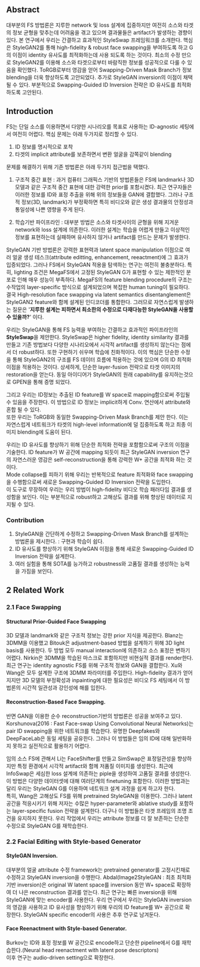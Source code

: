 ## Abstract
대부분의 FS 방법론은 지루한 network 및 loss 설계에 집중하지만 여전히 소스와 타겟의 정보 균형을 맞추는데 어려움을 겪고 있으며 결과물들은 artifact가 발생하는 경향이 있다. 본 연구에서 우리는 간결하고 효과적인 StyleSwap 프레임워크를 소개한다. 핵심은 StyleGAN2를 통해 high-fidelity & robust face swapping을 부여하도록 하고 G의 이점이 identity 유사도를 최적화하는데 사용 되도록 하는 것이다. 최소의 수정 만으로 StyleGAN2를 이용해 소스와 타겟으로부터 바람직한 정보를 성공적으로 다룰 수 있음을 확인했다. ToRGB로부터 영감을 얻어 Swapping-Driven Mask Branch가 정보 blending을 더욱 향상하도록 고안되었다. 추가로 StyleGAN inversion의 이점이 채택될 수 있다. 부분적으로 Swapping-Guided ID Inversion 전략은 ID 유사도를 최적화하도록 고안된다.  

## Introduction
FS는 단일 소스를 이용하면서 다양한 시나리오를 목표로 사용하는 ID-agnostic 세팅에서 여전히 어렵다. 핵심 문제는 아래 두가지로 정리할 수 있다.  
1) ID 정보를 명시적으로 포착
2) 타겟의 implicit attribute를 보존하면서 변환 얼굴을 감쪽같이 blending

문제를 해결하기 위해 기존 방법론은 아래 두가지 접근법을 택했다.  
1) 구조적 중간 표현 : 과거 컴퓨터 그래픽스 기반의 방법론들은 FS에 landmark나 3D 모델과 같은 구조적 중간 표현에 대한 강력한 prior를 포함시켰다. 최근 연구자들은 이러한 정보를 ID와 표정 추출을 위해 위의 정보들을 GAN에 결합했다. 그러나 구조적 정보(3D, landmark)가 부정확하면 특히 비디오와 같은 생성 결과물의 안정성과 통일성에 나쁜 영향을 주게 된다.  

2) 학습기반 파이프라인 : 대부분 방법은 소스와 타겟사이의 균형을 위해 지겨운 network와 loss 설계에 의존한다. 이러한 설계는 학습을 어렵게 만들고 이상적인 정보를 표현하는데 실패하며 유사하지 않거나 artifact를 만드는 문제가 발생한다.  

StyleGAN 기반 방법론은 강력한 표현력과 latent space manipulation 이점으로 여러 얼굴 생성 테스크(attribute editting, enhancement, reeactment)에 그 효과가 입증되었다. 그러나 FS에서 StyleGAN 적용을 탐색하는 연구는 여전히 불충분하다. 특히, lighting 조건은 MegaFS에서 고정된 StyleGAN G가 표현할 수 있는 제한적인 분포로 인해 매우 성능이 부족하다. MegaFS의 feature blending procedure의 구조는 수작업의 layer-specific 방식으로 설계되었으며 복잡한 human tuning이 필요하다. 결국 High-resolution face swapping via latent semantics disentanglement은 StyleGAN2 feature와 함께 설계된 인디코더를 통합한다. 그러므로 자연스럽게 발생하는 질문은 '**지루한 설계는 피하면서 최소한의 수정으로 다재다능한 StyleGAN을 사용할 수 있을까?**' 이다.

우리는 StyleGAN을 통해 FS 능력을 부여하는 간결하고 효과적인 파이프라인의 **StyleSwap**을 제안한다. StyleSwap은 higher fidelity, identity similarity 결과를 만들고 기존 방법보다 다양한 시나리오에서 시각적 artifact를 생성하지 않는다는 점에서 더 robust하다. 또한 구현하기 쉬우며 학습에 친화적이다. 이의 핵심은 단순한 수정을 통해 StyleGAN2의 구조를 FS 데이터 흐름에 적용하는 것에 있으며 G의 ID 최적화 이점을 적용하는 것이다. 상세하게, 단순한 layer-fusion 전략으로 타겟 이미지의 restoration을 얻는다. 동일 아이디어가 StyleGAN의 원래 capability를 유지하는것으로 GPEN을 통해 증명 되었다.  

그리고 우리는 ID정보는 추출된 ID feature를 W space로 mapping함으로써 주입될 수 있음을 주장한다. 이 방법으로 ID 정보는 implicit하게 Conv. 연산에서 attribute와 혼합 될 수 있다.  
또한 우리는 ToRGB와 동일한 Swapping-Driven Mask Branch를 제안 한다. 이는 자연스럽게 네트워크가 타겟의 high-level information에 덜 집중하도록 하고 최종 이미지 blending에 도움이 된다.

우리는 ID 유사도를 향상하기 위해 단순한 최적화 전략을 포함함으로써 구조의 이점을 기술한다. ID feature가 W 공간에 mapping 되듯이 최근 StyleGAN inversion 연구의 자연스러운 영감은 self-reconstruction을 통해 강력한 W+ 공간을 최적화 하는 것이다.  
Mode collapse를 피하기 위해 우리는 반복적으로 feature 최적화와 face swapping을 수행함으로써 새로운 Swapping-Guided ID Inversion 전략을 도입한다.  
이 도구로 무장하여 우리는 우리 방법이 high-fidelity 비디오 학습 패러다임 결과를 생성함을 보인다. 이는 부분적으로 robust하고 고해상도 결과를 위해 향상된 데이터로 지지될 수 있다. 

### Contribution 
1) StyleGAN을 간단하게 수정하고 Swapping-Driven Mask Branch를 설계하는 방법론을 제시한다. : 구현과 학습이 쉽다.
2) ID 유사도를 향상하기 위해 StyleGAN 이점을 통해 새로운 Swapping-Guided ID Inversion 전략을 설계한다.
3) 여러 실험을 통해 SOTA를 능가하고 robustness와 고품질 결과를 생성하는 능력을 가짐을 보인다. 


## 2 Related Work
### 2.1 Face Swapping

#### Structural Prior-Guided Face Swapping
3D 모델과 landmark와 같은 구조적 정보는 강한 prior 지식을 제공한다. Blanz는 3DMM을 이용했고 Bitouk은 adjustment-based 방법을 설계하기 위해 3D light basis를 사용한다. 두 방법 모두 manual interaction에 의존하고 소스 표정은 변하기 어렵다. Nirkin은 3DMM을 학습된 마스크로 포함하지만 비현실적 결과를 render한다.
최근 연구는 identity agnostic FS를 위해 구조적 정보와 GAN을 결합한다. Xu와 Wang은 모두 설계한 구조에 3DMM 파라미터를 주입한다. High-fidelity 결과가 얻어지지만 3D 모델의 부정확성과 inpainting에 대한 필요성은 비디오 FS 세팅에서 이 방법론의 시간적 일관성과 강인성에 해를 입힌다. 

#### Reconstruction-Based Face Swapping.
반면 GAN을 이용한 순수 reconstruction기반의 방법론은 성공을 보여주고 있다. Korshunova(2016 : Fast Face-swap Using Convolutional Neural Networks)는 pair ID swapping을 위한 네트워크를 학습한다. 유명한 Deepfakes와 DeepFaceLab은 동일 세팅을 공유한다. 그러나 이 방법들은 임의 ID에 대해 일반화하지 못하고 실전적으로 활용하기 어렵다.  

임의 소스 FS에 관해서 Li는 FaceShifter를 만들고 SimSwap은 표정일관성을 향상하지만 특정 환경에서 시각적 artifact와 함께 저품질 이미지를 생성한다. 최근에 InfoSwap은 세심한 loss 설계에 의존하는 piple을 생성하여 고품질 결과를 생성한다. 이 방법은 다양한 데이터셋에 대해 여러단계의 finetuning 포함한다. 이러한 방법과는 달리 우리는 StyleGAN G를 이용하여 네트워크 설계 과정을 쉽게 하고자 한다.  
특히, Wang은 고해상도 FS를 위해 pretrained StyleGAN을 이용한다. 그러나 latent 공간을 적응시키기 위해 저자는 수많은 hyper-parameter와 ablative study를 포함하는 layer-specific fusion 전략을 설계한다. 더구나 이 방법들은 타겟 프레임의 조명 조건을 유지하지 못한다. 우리 작업에서 우리는  attribute 정보를 더 잘 보존하는 단순한 수정으로 StyleGAN G를 재학습한다.

### 2.2 Facial Editing with Style-based Generator
#### StyleGAN Inversion.
대부분의 얼굴 attribute 수정 framework는 pretrained generator를 고정시킨채로 수정하고 StyleGAN inversion을 수행한다.
Abdal(Image2StyleGAN : 최초 최적화기반 inversion)은 original W latent space를 inversion 동안 W+ space로 확장하여 더 나은 reconstruction 결과를 얻는다.
최근 연구는 빠른 inversion을 위해 StyleGAN에 맞는 encoder를 사용한다. 우리 연구에서 우리는 StyleGAN inversion의 영감을 사용하고 ID 유사성을 향상하기 위해 우리의 ID feature를 W+ 공간으로 확장한다. StyleGAN specific encoder의 사용은 추후 연구로 남겨둔다.  

#### Face Reenactment with Style-based Generator.
Burkov는 ID와 표정 정보를 W 공간으로 encode하고 단순한 pipeline에서 G를 재학습한다.(Neural head reenactment with latent pose descriptors)  
이후 연구는 audio-driven setting으로 확장한다.  
